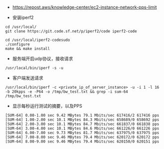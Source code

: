 * https://repost.aws/knowledge-center/ec2-instance-network-pps-limit

* 安装iperf2
```
cd /usr/local/
git clone https://git.code.sf.net/p/iperf2/code iperf2-code

cd /usr/local/iperf2-codesudo 
./configure
make && make install
```

* 服务端开启udp协议，接收请求
```
/usr/local/bin/iperf -s -u
```

* 客户端发送请求
```
/usr/local/bin/iperf -c <private_ip_of_server_instance> -u -i 1 -l 16 -b 20kpps -e -P64 -o /tmp/bw_test.txt && grep -i sum-64 /tmp/bw_test.txt
```

* 显示每秒运行测试的摘要，以及PPS
```
[SUM-64] 0.00-1.00 sec 9.42 MBytes 79.1 Mbits/sec 617416/2 617416 pps
[SUM-64] 1.00-2.00 sec 10.1 MBytes 84.3 Mbits/sec 658689/0 658692 pps
[SUM-64] 2.00-3.00 sec 10.1 MBytes 84.7 Mbits/sec 661837/0 661838 pps
[SUM-64] 3.00-4.00 sec 10.1 MBytes 84.6 Mbits/sec 661226/0 661226 pps
[SUM-64] 6.00-7.00 sec 9.73 MBytes 81.7 Mbits/sec 637975/0 637975 pps
[SUM-64] 7.00-8.00 sec 9.46 MBytes 79.4 Mbits/sec 620172/0 620172 pps
[SUM-64] 8.00-9.00 sec 9.46 MBytes 79.4 Mbits/sec 620150/0 620151 pps
```